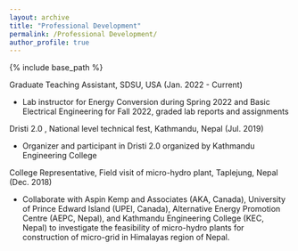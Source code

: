 ```yaml
---
layout: archive
title: "Professional Development"
permalink: /Professional Development/
author_profile: true
---
```


{% include base_path %}


Graduate Teaching Assistant, SDSU, USA (Jan. 2022 - Current)
* Lab instructor for Energy Conversion during Spring 2022 and Basic Electrical Engineering for Fall 2022, graded lab reports and assignments

Dristi 2.0 , National level technical fest, Kathmandu, Nepal (Jul. 2019)
* Organizer and participant in Dristi 2.0 organized by Kathmandu Engineering College

College Representative, Field visit of micro-hydro plant, Taplejung, Nepal (Dec. 2018)
* Collaborate with Aspin Kemp and Associates (AKA, Canada), University of Prince Edward Island (UPEI, Canada), Alternative Energy Promotion Centre (AEPC, Nepal), and Kathmandu Engineering College (KEC, Nepal) to investigate the feasibility of micro-hydro plants for construction of micro-grid in Himalayas region of Nepal.
